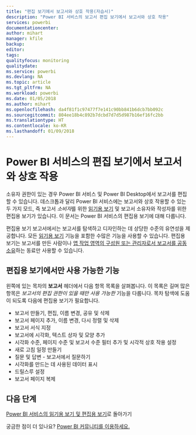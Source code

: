 ```yaml
---
title: "편집 보기에서 보고서와 상호 작용(자습서)"
description: "Power BI 서비스의 보고서 편집 보기에서 보고서와 상호 작용"
services: powerbi
documentationcenter: 
author: mihart
manager: kfile
backup: 
editor: 
tags: 
qualityfocus: monitoring
qualitydate: 
ms.service: powerbi
ms.devlang: NA
ms.topic: article
ms.tgt_pltfrm: NA
ms.workload: powerbi
ms.date: 01/05/2018
ms.author: mihart
ms.openlocfilehash: da4f81f1c97477f7e141c90bb841b6dcb7bb092c
ms.sourcegitcommit: 804ee18b4c892b7dcbd7d7d5d987b16ef16fc2bb
ms.translationtype: HT
ms.contentlocale: ko-KR
ms.lasthandoff: 01/09/2018
---
```

# <a name="interact-with-a-report-in-editing-view-in-power-bi-service"></a>Power BI 서비스의 편집 보기에서 보고서와 상호 작용
소유자 권한이 있는 경우 Power BI 서비스 및 Power BI Desktop에서 보고서를 편집할 수 있습니다. 데스크톱과 달리 Power BI 서비스에는 보고서와 상호 작용할 수 있는 두 가지 모드, 즉 보고서 *소비자*를 위한 [읽기용 보기](service-reading-view-and-editing-view.md) 및 보고서 소유자와 작성자를 위한 편집용 보기가 있습니다. 이 문서는 Power BI 서비스의 편집용 보기에 대해 다룹니다. 

편집용 보기 보고서에서는 보고서를 탐색하고 디자인하는 데 상당한 수준의 유연성을 제공합니다. 모든 [읽기용 보기](service-reading-view-and-editing-view.md) 기능을 포함한 수많은 기능을 사용할 수 있습니다. 편집용 보기는 보고서를 만든 사람이나 [앱 작업 영역의 구성원 또는 관리자로서 보고서를 공동 소유](service-create-distribute-apps.md)하는 동료만 사용할 수 있습니다.

## <a name="functionality-only-available-in-editing-view"></a>편집용 보기에서만 사용 가능한 기능
왼쪽에 있는 목차의 **보고서** 헤더에서 다음 항목 목록을 살펴봅니다. 이 목록은 길며 많은 항목은 *보고서의 편집 권한이 있을 때만 사용 가능한* 기능을 다룹니다.  목차 탐색에 도움이 되도록 다음에 편집용 보기가 필요합니다.

* 보고서 만들기, 편집, 이름 변경, 공유 및 삭제
* 보고서 페이지 추가, 이름 변경, 다시 정렬 및 삭제
* 보고서 서식 지정
* 보고서에 시각화, 텍스트 상자 및 모양 추가
* 시각화 수준, 페이지 수준 및 보고서 수준 필터 추가 및 시각적 상호 작용 설정
* 새로 고침 일정 만들기
* 질문 및 답변 - 보고서에서 질문하기
* 시각화를 만드는 데 사용된 데이터 표시 
* 드릴스루 설정
* 보고서 페이지 복제


## <a name="next-steps"></a>다음 단계
[Power BI 서비스의 읽기용 보기 및 편집용 보기](service-reading-view-and-editing-view.md)로 돌아가기

궁금한 점이 더 있나요? [Power BI 커뮤니티를 이용하세요.](http://community.powerbi.com/)

